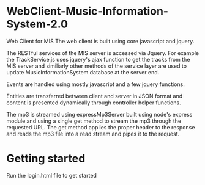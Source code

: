 # WebClient-Music-Information-System-2.0
Web Client for MIS
The web client is built using core javascript and jquery. 

The RESTful services of the MIS server is accessed via Jquery. For example the TrackService.js uses jquery's ajax function to get the tracks from the MIS server and similiarly other methods of the service layer are used to update MusicInformationSystem database at the server end. 

Events are handled using mostly javascript and a few jquery functions.

Entities are transferred between client and server in JSON format and content is presented dynamically through controller helper functions.

The mp3 is streamed using expressMp3Server built using node's express module and using a single get method to stream the mp3 through the requested URL. The get method applies the proper header to the response and reads the mp3 file into a read stream and pipes it to the request.

# Getting started
Run the login.html file to get started
